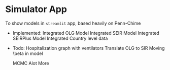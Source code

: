 # Simulator App

To show models in `streamlit` app, based heavily on Penn-Chime

* Implemented:
  Integrated OLG Model
  Integrated SEIR Model
  Integrated SEIRPlus Model
  Integrated Country level data
* Todo:
  Hospitalization graph with ventilators
  Translate OLG to SIR
  Moving \beta in model
  
  MCMC
  Alot More

